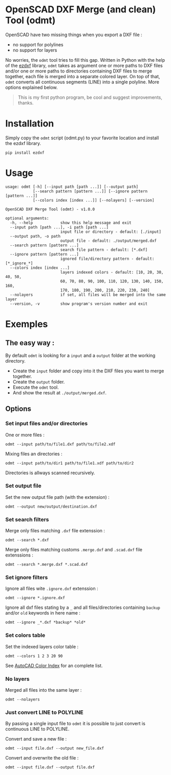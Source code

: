 # OpenSCAD DXF Merge (and clean) Tool (odmt)

OpenSCAD have two missing things when you export a DXF file : 
- no support for polylines
- no support for layers
  
No worries, the `odmt` tool tries to fill this gap. Written in Python with the help of the [ezdxf](https://pypi.org/project/ezdxf/) library, `odmt` takes as argument one or more paths to DXF files and/or one or more paths to directories containing DXF files to merge together, each file is merged into a separate colored layer. On top of that, `odmt` converts all continuous segments (LINE) into a single polyline. More options explained below.

> This is my first python program, be cool and suggest improvements, thanks.

# Installation
Simply copy the `odmt` script (odmt.py) to your favorite location and install the ezdxf library.
```
pip install ezdxf
```

# Usage
```
usage: odmt [-h] [--input path [path ...]] [--output path]
            [--search pattern [pattern ...]] [--ignore pattern [pattern ...]]
            [--colors index [index ...]] [--nolayers] [--version]

OpenSCAD DXF Merge Tool (odmt) - v1.0.0

optional arguments:
  -h, --help            show this help message and exit
  --input path [path ...], -i path [path ...]
                        input file or directory - default: [./input]
  --output path, -o path
                        output file - default: ./output/merged.dxf
  --search pattern [pattern ...]
                        search file pattern - default: [*.dxf]
  --ignore pattern [pattern ...]
                        ignored file/directory pattern - default: [*_ignore_*]
  --colors index [index ...]
                        layers indexed colors - default: [10, 20, 30, 40, 50,
                        60, 70, 80, 90, 100, 110, 120, 130, 140, 150, 160,
                        170, 180, 190, 200, 210, 220, 230, 240]
  --nolayers            if set, all files will be merged into the same layer
  --version, -v         show program's version number and exit
  ```
  
# Exemples

## The easy way :
  By default `odmt` is looking for a `input` and a `output` folder at the working directory.
  - Create the `input` folder and copy into it the DXF files you want to merge together.
  - Create the `output` folder.
  - Execute the `odmt` tool.
  - And show the result at `./output/merged.dxf`.

## Options
### Set input files and/or directories
One or more files :

`odmt --input path/to/file1.dxf path/to/file2.xdf`

Mixing files an directories :

`odmt --input path/to/dir1 path/to/file1.xdf path/to/dir2`

Directories is allways scanned recursively.

### Set output file
Set the new output file path (with the extension) :

`odmt --output new/output/destination.dxf`

### Set search filters
Merge only files matching `.dxf` file extenssion :

`odmt --search *.dxf`

Merge only files matching customs `.merge.dxf` and `.scad.dxf` file extenssions :

`odmt --search *.merge.dxf *.scad.dxf`

### Set ignore filters
Ignore all files wite `.ignore.dxf` extenssion :

`odmt --ignore *.ignore.dxf`

Ignore all dxf files stating by a `_` and all files/directories containing `backup` and/or `old` keywords in here name :

`odmt --ignore _*.dxf *backup* *old*`

### Set colors table
Set the indexed layers color table :

`odmt --colors 1 2 3 20 90`

See [AutoCAD Color Index](https://gohtx.com/acadcolors.php) for an complete list.

### No layers
Merged all files into the same layer :

`odmt --nolayers`

### Just convert LINE to POLYLINE
By passing a single input file to `odmt` it is possible to just convert is continuous LINE to POLYLINE.

Convert and save a new file :

`odmt --input file.dxf --output new_file.dxf`

Convert and overwrite the old file :

`odmt --input file.dxf --output file.dxf`
